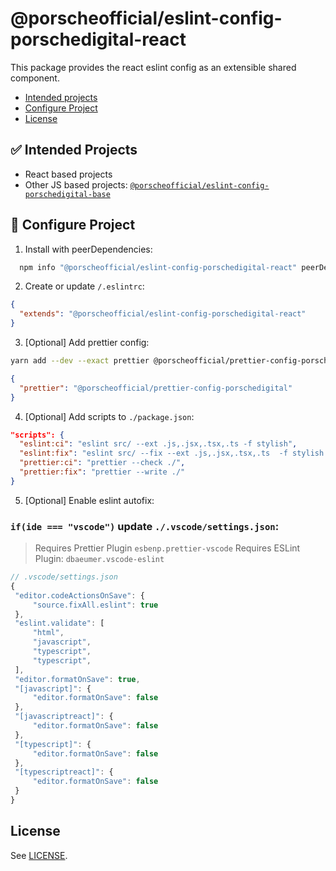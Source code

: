 # @porscheofficial/eslint-config-porschedigital-react

This package provides the react eslint config as an extensible shared component.

- [Intended projects](#-intended-projects)
- [Configure Project](#-configure-project)
- [License](#license)

## ✅ Intended Projects

- React based projects
- Other JS based projects: [`@porscheofficial/eslint-config-porschedigital-base`](/packages/eslint-config-porschedigital-base)

## 🔧 Configure Project

1. Install with peerDependencies:

```sh
  npm info "@porscheofficial/eslint-config-porschedigital-react" peerDependencies --json | command sed 's/[\{\},]//g ; s/: /@/g' | xargs yarn add --dev "@porscheofficial/eslint-config-porschedigital-react"
```

2. Create or update `/.eslintrc`:

```json
{
  "extends": "@porscheofficial/eslint-config-porschedigital-react"
}
```

3. [Optional] Add prettier config:

```sh
yarn add --dev --exact prettier @porscheofficial/prettier-config-porschedigital
```

```json
{
  "prettier": "@porscheofficial/prettier-config-porschedigital"
}
```

4. [Optional] Add scripts to `./package.json`:

```json
"scripts": {
  "eslint:ci": "eslint src/ --ext .js,.jsx,.tsx,.ts -f stylish",
  "eslint:fix": "eslint src/ --fix --ext .js,.jsx,.tsx,.ts  -f stylish --quiet",
  "prettier:ci": "prettier --check ./",
  "prettier:fix": "prettier --write ./"
}

```

5. [Optional] Enable eslint autofix:

### `if(ide === "vscode")` update `./.vscode/settings.json`:

> Requires Prettier Plugin `esbenp.prettier-vscode`
> Requires ESLint Plugin: `dbaeumer.vscode-eslint`

```js
// .vscode/settings.json
{
 "editor.codeActionsOnSave": {
     "source.fixAll.eslint": true
 },
 "eslint.validate": [
     "html",
     "javascript",
     "typescript",
     "typescript",
 ],
 "editor.formatOnSave": true,
 "[javascript]": {
     "editor.formatOnSave": false
 },
 "[javascriptreact]": {
     "editor.formatOnSave": false
 },
 "[typescript]": {
     "editor.formatOnSave": false
 },
 "[typescriptreact]": {
     "editor.formatOnSave": false
 }
}
```

## License

See [LICENSE](./LICENSE.md).
